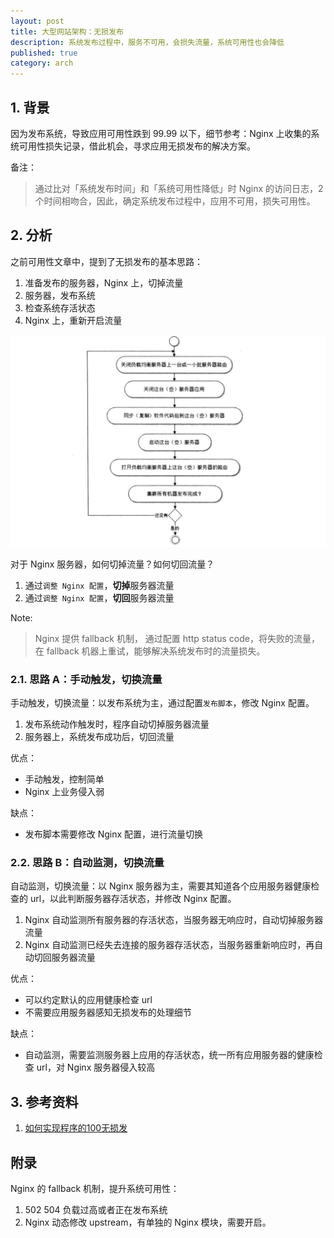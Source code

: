```yaml
---
layout: post
title: 大型网站架构：无损发布
description: 系统发布过程中，服务不可用，会损失流量，系统可用性也会降低
published: true
category: arch
---
```





## 1. 背景

因为发布系统，导致应用可用性跌到 99.99 以下，细节参考：Nginx 上收集的系统可用性损失记录，借此机会，寻求应用无损发布的解决方案。

备注：

> 通过比对「系统发布时间」和「系统可用性降低」时 Nginx 的访问日志，2 个时间相吻合，因此，确定系统发布过程中，应用不可用，损失可用性。


## 2. 分析

之前可用性文章中，提到了无损发布的基本思路：

1. 准备发布的服务器，Nginx 上，切掉流量
1. 服务器，发布系统
1. 检查系统存活状态
1. Nginx 上，重新开启流量

![](/images/arch/deploy-without-loss-ha.png)

对于 Nginx 服务器，如何切掉流量？如何切回流量？

1. 通过`调整 Nginx 配置`，**切掉**服务器流量
1. 通过`调整 Nginx 配置`，**切回**服务器流量

Note:

> Nginx 提供 fallback 机制， 通过配置 http status code，将失败的流量，在 fallback 机器上重试，能够解决系统发布时的流量损失。

### 2.1. 思路 A：手动触发，切换流量

手动触发，切换流量：以发布系统为主，通过配置`发布脚本`，修改 Nginx 配置。

1. 发布系统动作触发时，程序自动切掉服务器流量
1. 服务器上，系统发布成功后，切回流量

优点：

* 手动触发，控制简单
* Nginx 上业务侵入弱

缺点：

* 发布脚本需要修改 Nginx 配置，进行流量切换

### 2.2. 思路 B：自动监测，切换流量

自动监测，切换流量：以 Nginx 服务器为主，需要其知道各个应用服务器健康检查的 url，以此判断服务器存活状态，并修改 Nginx 配置。

1. Nginx 自动监测所有服务器的存活状态，当服务器无响应时，自动切掉服务器流量
1. Nginx 自动监测已经失去连接的服务器存活状态，当服务器重新响应时，再自动切回服务器流量

优点：

* 可以约定默认的应用健康检查 url
* 不需要应用服务器感知无损发布的处理细节

缺点：

* 自动监测，需要监测服务器上应用的存活状态，统一所有应用服务器的健康检查 url，对 Nginx 服务器侵入较高

## 3. 参考资料

1. [如何实现程序的100无损发](https://www.nosa.me/2014/10/22/%E6%9E%84%E5%BB%BA%E6%9C%BA%E6%88%BF%E8%BF%90%E7%BB%B4%E5%9F%BA%E7%A1%80%E6%9E%B6%E6%9E%84%E5%8D%81-%E5%A6%82%E4%BD%95%E5%AE%9E%E7%8E%B0%E7%A8%8B%E5%BA%8F%E7%9A%84100%E6%97%A0%E6%8D%9F%E5%8F%91/)


## 附录

Nginx 的 fallback 机制，提升系统可用性：

1. 502 504 负载过高或者正在发布系统
2. Nginx 动态修改 upstream，有单独的 Nginx 模块，需要开启。




[NingG]:    http://ningg.github.com  "NingG"



